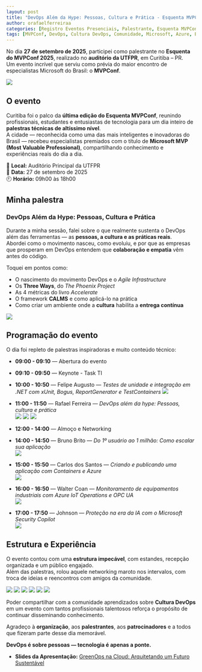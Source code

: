 ```yaml
---
layout: post
title: "DevOps Além da Hype: Pessoas, Cultura e Prática - Esquenta MVPConf 2025 Curitiba"
author: orafaelferreiraa
categories: [Registro Eventos Presenciais, Palestrante, Esquenta MVPConf 2025 Curitiba]
tags: [MVPConf, DevOps, Cultura DevOps, Comunidade, Microsoft, Azure, Eventos]
---
```


No dia **27 de setembro de 2025**, participei como palestrante no **Esquenta do MVPConf 2025**, realizado no **auditório da UTFPR**, em Curitiba – PR.  
Um evento incrível que serviu como prévia do maior encontro de especialistas Microsoft do Brasil: o **MVPConf**.  

![](https://stoblobcertificados011.blob.core.windows.net/imagens-blog/posts/EsquentaMVPCuritiba/EsquentaMVPCuritiba.png)

## O evento

Curitiba foi o palco da **última edição do Esquenta MVPConf**, reunindo profissionais, estudantes e entusiastas de tecnologia para um dia inteiro de **palestras técnicas de altíssimo nível**.  
A cidade — reconhecida como uma das mais inteligentes e inovadoras do Brasil — recebeu especialistas premiados com o título de **Microsoft MVP (Most Valuable Professional)**, compartilhando conhecimento e experiências reais do dia a dia.  

📍 **Local:** Auditório Principal da UTFPR  
📅 **Data:** 27 de setembro de 2025  
🕘 **Horário:** 09h00 às 18h00  

## Minha palestra

### DevOps Além da Hype: Pessoas, Cultura e Prática  

Durante a minha sessão, falei sobre o que realmente sustenta o DevOps além das ferramentas — as **pessoas, a cultura e as práticas reais**.  
Abordei como o movimento nasceu, como evoluiu, e por que as empresas que prosperam em DevOps entendem que **colaboração e empatia** vêm antes do código.  

Toquei em pontos como:
- O nascimento do movimento DevOps e o *Agile Infrastructure*  
- Os **Three Ways**, do *The Phoenix Project*  
- As 4 métricas do livro *Accelerate*  
- O framework **CALMS** e como aplicá-lo na prática  
- Como criar um ambiente onde a **cultura** habilita a **entrega contínua**

![](https://stoblobcertificados011.blob.core.windows.net/imagens-blog/posts/EsquentaMVPCuritiba/07.jpg)


## Programação do evento

O dia foi repleto de palestras inspiradoras e muito conteúdo técnico:

- **09:00 - 09:10** — Abertura do evento
- **09:10 - 09:50** — Keynote - Task TI
- **10:00 - 10:50** — Felipe Augusto — *Testes de unidade e integração em .NET com xUnit, Bogus, ReportGenerator e TestContainers*
![](https://stoblobcertificados011.blob.core.windows.net/imagens-blog/posts/EsquentaMVPCuritiba/11.jpg)

- **11:00 - 11:50** — Rafael Ferreira — *DevOps além da hype: Pessoas, cultura e prática*  
![](https://stoblobcertificados011.blob.core.windows.net/imagens-blog/posts/EsquentaMVPCuritiba/01.jpg)
![](https://stoblobcertificados011.blob.core.windows.net/imagens-blog/posts/EsquentaMVPCuritiba/03.jpg)
![](https://stoblobcertificados011.blob.core.windows.net/imagens-blog/posts/EsquentaMVPCuritiba/04.jpg)

- **12:00 - 14:00** — Almoço e Networking  

- **14:00 - 14:50** — Bruno Brito — *Do 1º usuário ao 1 milhão: Como escalar sua aplicação*  
![](https://stoblobcertificados011.blob.core.windows.net/imagens-blog/posts/EsquentaMVPCuritiba/bruno.jpg)

- **15:00 - 15:50** — Carlos dos Santos — *Criando e publicando uma aplicação com Containers e Azure*  
![](https://stoblobcertificados011.blob.core.windows.net/imagens-blog/posts/EsquentaMVPCuritiba/carlos.jpg)

- **16:00 - 16:50** — Walter Coan — *Monitoramento de equipamentos industriais com Azure IoT Operations e OPC UA*  
![](https://stoblobcertificados011.blob.core.windows.net/imagens-blog/posts/EsquentaMVPCuritiba/walter.jpg)

- **17:00 - 17:50** — Johnson — *Proteção na era da IA com o Microsoft Security Copilot*  
![](https://stoblobcertificados011.blob.core.windows.net/imagens-blog/posts/EsquentaMVPCuritiba/johnson.jpg)

## Estrutura e Experiência

O evento contou com uma **estrutura impecável**, com estandes, recepção organizada e um público engajado.  
Além das palestras, rolou aquele networking maroto nos intervalos, com troca de ideias e reencontros com amigos da comunidade.  

![](https://stoblobcertificados011.blob.core.windows.net/imagens-blog/posts/EsquentaMVPCuritiba/00.jpg)
![](https://stoblobcertificados011.blob.core.windows.net/imagens-blog/posts/EsquentaMVPCuritiba/08.jpg)
![](https://stoblobcertificados011.blob.core.windows.net/imagens-blog/posts/EsquentaMVPCuritiba/05.jpg)
![](https://stoblobcertificados011.blob.core.windows.net/imagens-blog/posts/EsquentaMVPCuritiba/10.jpg)
![](https://stoblobcertificados011.blob.core.windows.net/imagens-blog/posts/EsquentaMVPCuritiba/09.jpg)
![](https://stoblobcertificados011.blob.core.windows.net/imagens-blog/posts/EsquentaMVPCuritiba/final.jpg)


Poder compartilhar com a comunidade aprendizados sobre **Cultura DevOps** em um evento com tantos profissionais talentosos reforça o propósito de continuar disseminando conhecimento.  

Agradeço à **organização**, aos **palestrantes**, aos **patrocinadores** e a todos que fizeram parte desse dia memorável.  

**DevOps é sobre pessoas — tecnologia é apenas a ponte.**

- <i class="fa-regular fa-folder-open"></i> **Slides da Apresentação:** [GreenOps na Cloud: Arquitetando um Futuro Sustentável ](https://stoblobcertificados011.blob.core.windows.net/palestras/tdc-greenops-25.pdf)